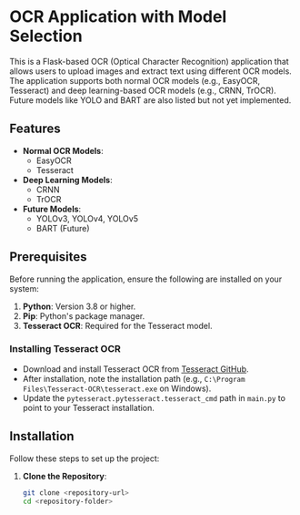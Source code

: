 # OCR Application with Model Selection

This is a Flask-based OCR (Optical Character Recognition) application that allows users to upload images and extract text using different OCR models. The application supports both normal OCR models (e.g., EasyOCR, Tesseract) and deep learning-based OCR models (e.g., CRNN, TrOCR). Future models like YOLO and BART are also listed but not yet implemented.

## Features
- **Normal OCR Models**:
  - EasyOCR
  - Tesseract
- **Deep Learning Models**:
  - CRNN
  - TrOCR
- **Future Models**:
  - YOLOv3, YOLOv4, YOLOv5
  - BART (Future)

## Prerequisites
Before running the application, ensure the following are installed on your system:
1. **Python**: Version 3.8 or higher.
2. **Pip**: Python's package manager.
3. **Tesseract OCR**: Required for the Tesseract model.

### Installing Tesseract OCR
- Download and install Tesseract OCR from [Tesseract GitHub](https://github.com/tesseract-ocr/tesseract).
- After installation, note the installation path (e.g., `C:\Program Files\Tesseract-OCR\tesseract.exe` on Windows).
- Update the `pytesseract.pytesseract.tesseract_cmd` path in `main.py` to point to your Tesseract installation.

## Installation

Follow these steps to set up the project:

1. **Clone the Repository**:
   ```bash
   git clone <repository-url>
   cd <repository-folder>
